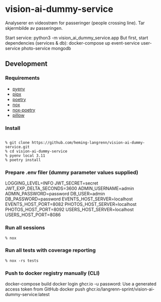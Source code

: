 # vision-ai-dummy-service

Analyserer en videostrøm for passeringer (people crossing line). Tar skjermbilde av passeringen. 

Start service: 
python3 -m vision_ai_dummy_service.app
But first, start dependencies (services & db):
docker-compose up event-service user-service photo-service mongodb


## Development
### Requirements
- [pyenv](https://github.com/pyenv/pyenv-installer)
- [pipx](https://github.com/pipxproject/pipx)
- [poetry](https://python-poetry.org/)
- [nox](https://nox.thea.codes/en/stable/)
- [nox-poetry](https://github.com/cjolowicz/nox-poetry)
- [pillow](https://pypi.org/project/Pillow/)


### Install
```

% git clone https://github.com/heming-langrenn/vision-ai-dummy-service.git
% cd vision-ai-dummy-service
% pyenv local 3.11
% poetry install
```

### Prepare .env filer (dummy parameter values supplied)
LOGGING_LEVEL=INFO
JWT_SECRET=secret
JWT_EXP_DELTA_SECONDS=3600
ADMIN_USERNAME=admin
ADMIN_PASSWORD=password
DB_USER=admin
DB_PASSWORD=password
EVENTS_HOST_SERVER=localhost
EVENTS_HOST_PORT=8082
PHOTOS_HOST_SERVER=localhost
PHOTOS_HOST_PORT=8092
USERS_HOST_SERVER=localhost
USERS_HOST_PORT=8086

### Run all sessions
```
% nox
```
### Run all tests with coverage reporting
```
% nox -rs tests
```

### Push to docker registry manually (CLI)
docker-compose build
docker login ghcr.io -u <github username>
password: Use a generated access token from GitHub
docker push ghcr.io/langrenn-sprint/vision-ai-dummy-service:latest